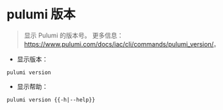 # pulumi 版本

> 显示 Pulumi 的版本号。
> 更多信息：<https://www.pulumi.com/docs/iac/cli/commands/pulumi_version/>。

- 显示版本：

`pulumi version`

- 显示帮助：

`pulumi version {{-h|--help}}`